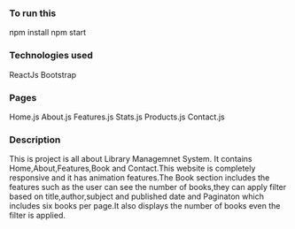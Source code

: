 
### To run this

npm install
npm start

### Technologies used

ReactJs
Bootstrap


### Pages
Home.js
About.js
Features.js
Stats.js
Products.js
Contact.js


### Description

This is project is all about Library Managemnet System. It contains Home,About,Features,Book and Contact.This website is completely responsive and it has animation features.The Book section includes the features such as the user can see the number of books,they can apply filter based on title,author,subject and published date and Paginaton which includes six books per page.It also displays the number of books even the filter  is applied.
